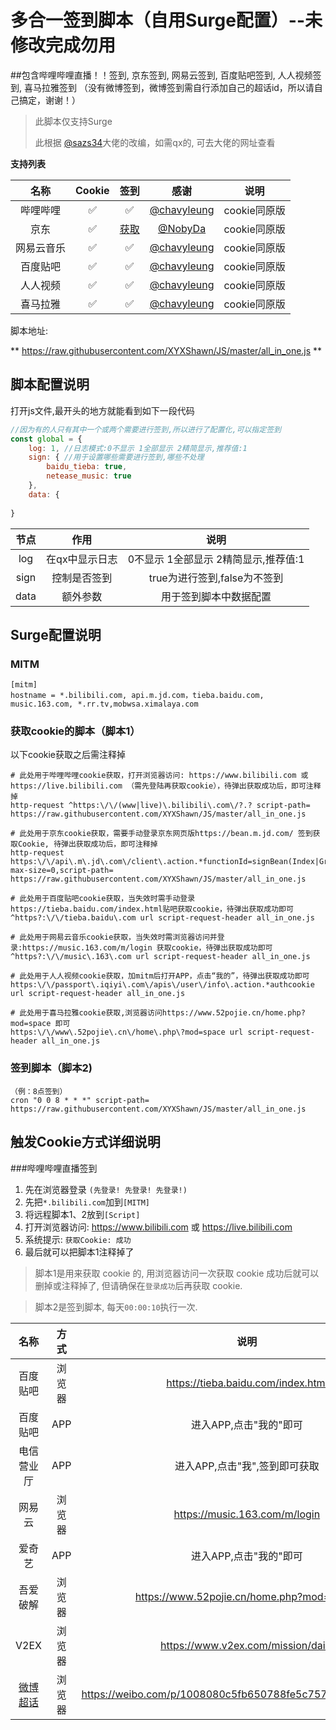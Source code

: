 # 多合一签到脚本（自用Surge配置）--未修改完成勿用

##包含哔哩哔哩直播！！签到, 京东签到, 网易云签到, 百度贴吧签到, 人人视频签到, 喜马拉雅签到
（没有微博签到，微博签到需自行添加自己的超话id，所以请自己搞定，谢谢！）

> 此脚本仅支持Surge
>
>此根据 [@sazs34](https://github.com/sazs34)大佬的改编，如需qx的, 可去大佬的网址查看
>

**支持列表**

|    名称    | Cookie |                             签到                             |                       感谢                        |     说明     |
| :--------: | :----: | :----------------------------------------------------------: | :-----------------------------------------------: | :----------: |
|  哔哩哔哩 |   ✅    |                              ✅                               |   [@chavyleung](https://github.com/chavyleung)    |   cookie同原版    |
|    京东    |   ✅    | [获取](https://github.com/NobyDa/Script/blob/master/JD-DailyBonus/JD_DailyBonus.js) |       [@NobyDa](https://github.com/NobyDa)        | cookie同原版 |
| 网易云音乐 |   ✅    |                              ✅                               |   [@chavyleung](https://github.com/chavyleung)    |     cookie同原版    |
| 百度贴吧 |   ✅    |                              ✅                               |     [@chavyleung](https://github.com/chavyleung)  |    cookie同原版   |
|  人人视频 |   ✅    |                              ✅                                            |    [@chavyleung](https://github.com/chavyleung)     | cookie同原版 |
| 喜马拉雅  |   ✅    |                              ✅                               |     [@chavyleung](https://github.com/chavyleung)       | cookie同原版 |

脚本地址:

** https://raw.githubusercontent.com/XYXShawn/JS/master/all_in_one.js
 **

## 脚本配置说明

打开js文件,最开头的地方就能看到如下一段代码

```javascript
//因为有的人只有其中一个或两个需要进行签到,所以进行了配置化,可以指定签到
const global = {
    log: 1, //日志模式:0不显示 1全部显示 2精简显示,推荐值:1
    sign: { //用于设置哪些需要进行签到,哪些不处理
        baidu_tieba: true,
        netease_music: true
    },
    data: {
  
}
```

| 节点 |      作用      |                 说明                 |
| :--: | :------------: | :----------------------------------: |
| log  | 在qx中显示日志 | 0不显示 1全部显示 2精简显示,推荐值:1 |
| sign |  控制是否签到  |     true为进行签到,false为不签到     |
| data |    额外参数    |        用于签到脚本中数据配置        |

## Surge配置说明

### MITM

```
[mitm]
hostname = *.bilibili.com, api.m.jd.com，tieba.baidu.com, music.163.com, *.rr.tv,mobwsa.ximalaya.com
```

### 获取cookie的脚本（脚本1）

以下cookie获取之后需注释掉

```
# 此处用于哔哩哔哩cookie获取，打开浏览器访问: https://www.bilibili.com 或 https://live.bilibili.com （需先登陆再获取cookie），待弹出获取成功后，即可注释掉
http-request ^https:\/\/(www|live)\.bilibili\.com\/?.? script-path= https://raw.githubusercontent.com/XYXShawn/JS/master/all_in_one.js

# 此处用于京东cookie获取，需要手动登录京东网页版https://bean.m.jd.com/ 签到获取Cookie, 待弹出获取成功后，即可注释掉
http-request https:\/\/api\.m\.jd\.com\/client\.action.*functionId=signBean(Index|GroupStageIndex) max-size=0,script-path= https://raw.githubusercontent.com/XYXShawn/JS/master/all_in_one.js

# 此处用于百度贴吧cookie获取，当失效时需手动登录https://tieba.baidu.com/index.html贴吧获取cookie，待弹出获取成功即可
^https?:\/\/tieba.baidu\.com url script-request-header all_in_one.js

# 此处用于网易云音乐cookie获取，当失效时需浏览器访问并登录:https://music.163.com/m/login 获取cookie，待弹出获取成功即可
^https?:\/\/music\.163\.com url script-request-header all_in_one.js

# 此处用于人人视频cookie获取，加mitm后打开APP，点击“我的”，待弹出获取成功即可
https:\/\/passport\.iqiyi\.com\/apis\/user\/info\.action.*authcookie url script-request-header all_in_one.js

# 此处用于喜马拉雅cookie获取,浏览器访问https://www.52pojie.cn/home.php?mod=space 即可
https:\/\/www\.52pojie\.cn\/home\.php\?mod=space url script-request-header all_in_one.js
```

### 签到脚本（脚本2)
```
（例：8点签到）
cron "0 0 8 * * *" script-path= https://raw.githubusercontent.com/XYXShawn/JS/master/all_in_one.js
```

## 触发Cookie方式详细说明

###哔哩哔哩直播签到
1. 先在浏览器登录 `(先登录! 先登录! 先登录!)`
2. 先把`*.bilibili.com`加到`[MITM]`
3. 将远程脚本1、2放到`[Script]`
4. 打开浏览器访问: https://www.bilibili.com 或 https://live.bilibili.com
5. 系统提示: `获取Cookie: 成功`
6. 最后就可以把脚本1注释掉了

> 脚本1是用来获取 cookie 的, 用浏览器访问一次获取 cookie 成功后就可以删掉或注释掉了, 但请确保在`登录成功`后再获取 cookie.

> 脚本2是签到脚本, 每天`00:00:10`执行一次.




















|                             名称                             |  方式  |                            说明                            |
| :----------------------------------------------------------: | :----: | :--------------------------------------------------------: |
|                           百度贴吧                           | 浏览器 |             https://tieba.baidu.com/index.html             |
|                           百度贴吧                           |  APP   |                   进入APP,点击"我的"即可                   |
|                          电信营业厅                          |  APP   |               进入APP,点击"我",签到即可获取                |
|                            网易云                            | 浏览器 |               https://music.163.com/m/login                |
|                            爱奇艺                            |  APP   |                   进入APP,点击"我的"即可                   |
|                           吾爱破解                           | 浏览器 |         https://www.52pojie.cn/home.php?mod=space          |
|                             V2EX                             | 浏览器 |             https://www.v2ex.com/mission/daily             |
| [微博超话](https://nave.work/%E5%BE%AE%E5%8D%9A%E8%B6%85%E8%AF%9D%E8%87%AA%E5%8A%A8%E7%AD%BE%E5%88%B0%E8%84%9A%E6%9C%AC.html) | 浏览器 | https://weibo.com/p/1008080c5fb650788fe5c7577f0b6ec4a34038 |

